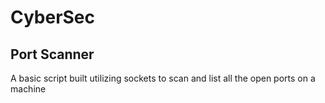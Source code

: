# CyberSec

## Port Scanner
A basic script built utilizing sockets to scan and list all the open ports on a machine



